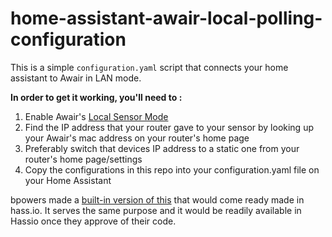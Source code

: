 # home-assistant-awair-local-polling-configuration

This is a simple `configuration.yaml` script that connects your home assistant to Awair in LAN mode.

**In order to get it working, you'll need to :**
1. Enable Awair's [Local Sensor Mode](https://support.getawair.com/hc/en-us/articles/360049985053-What-is-the-Local-Sensors-feature-)
2. Find the IP address that your router gave to your sensor by looking up your Awair's mac address on your router's home page
3. Preferably switch that devices IP address to a static one from your router's home page/settings
4. Copy the configurations in this repo into your configuration.yaml file on your Home Assistant

bpowers made a [built-in version of this](https://github.com/home-assistant/core/pull/39538) that would come ready made in hass.io. It serves the same purpose and it would be readily available in Hassio once they approve of their code.

